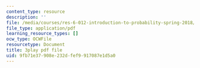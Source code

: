 ```yaml
---
content_type: resource
description: ''
file: /media/courses/res-6-012-introduction-to-probability-spring-2018/9fb71e37908e232dfef9917087e1d5a0_GwOklYjwHDI.pdf
file_type: application/pdf
learning_resource_types: []
ocw_type: OCWFile
resourcetype: Document
title: 3play pdf file
uid: 9fb71e37-908e-232d-fef9-917087e1d5a0
---
```

